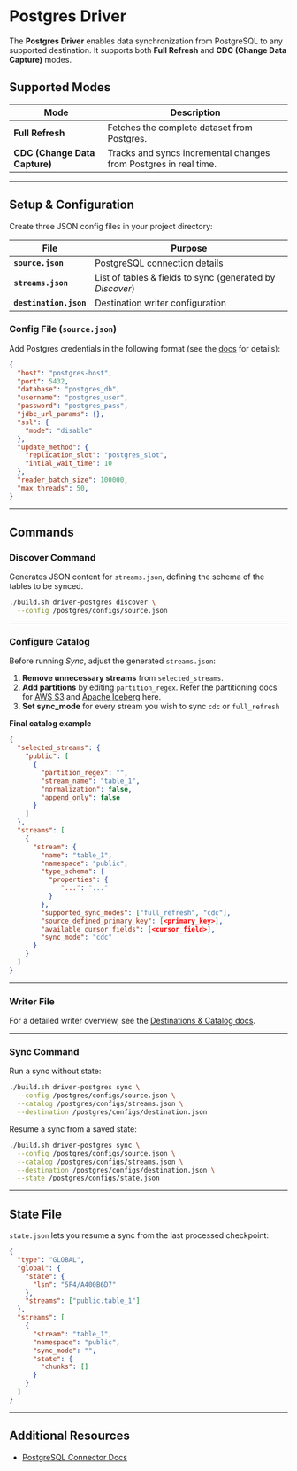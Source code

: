 # Postgres Driver

The **Postgres Driver** enables data synchronization from PostgreSQL to any supported destination. It supports both **Full Refresh** and **CDC (Change Data Capture)** modes.

## Supported Modes

| Mode                          | Description                                                      |
| ----------------------------- | ---------------------------------------------------------------- |
| **Full Refresh**              | Fetches the complete dataset from Postgres.                      |
| **CDC (Change Data Capture)** | Tracks and syncs incremental changes from Postgres in real time. |

---

## Setup & Configuration

Create three JSON config files in your project directory:

| File                   | Purpose                                                   |
| ---------------------- | --------------------------------------------------------- |
| **`source.json`**      | PostgreSQL connection details                             |
| **`streams.json`**     | List of tables & fields to sync (generated by _Discover_) |
| **`destination.json`** | Destination writer configuration                          |

### Config File (`source.json`)

Add Postgres credentials in the following format (see the [docs](https://olake.io/docs/connectors/postgres/config) for details):

```json
{
  "host": "postgres-host",
  "port": 5432,
  "database": "postgres_db",
  "username": "postgres_user",
  "password": "postgres_pass",
  "jdbc_url_params": {},
  "ssl": {
    "mode": "disable"
  },
  "update_method": {
    "replication_slot": "postgres_slot",
    "intial_wait_time": 10
  },
  "reader_batch_size": 100000,
  "max_threads": 50,
}
```

---

## Commands

### Discover Command

Generates JSON content for `streams.json`, defining the schema of the tables to be synced.

```bash
./build.sh driver-postgres discover \
  --config /postgres/configs/source.json
```

---

### Configure Catalog

Before running _Sync_, adjust the generated `streams.json`:

1. **Remove unnecessary streams** from `selected_streams`.
2. **Add partitions** by editing `partition_regex`. Refer the partitioning docs for [AWS S3](https://olake.io/docs/writers/s3/partitioning) and [Apache Iceberg](https://olake.io/docs/writers/iceberg/partitioning) here.
3. **Set sync_mode** for every stream you wish to sync `cdc` or `full_refresh`

**Final catalog example**

```json
{
  "selected_streams": {
    "public": [
      {
        "partition_regex": "",
        "stream_name": "table_1",
        "normalization": false,
        "append_only": false
      }
    ]
  },
  "streams": [
    {
      "stream": {
        "name": "table_1",
        "namespace": "public",
        "type_schema": {
          "properties": {
             "...": "..."
          }
        },
        "supported_sync_modes": ["full_refresh", "cdc"],
        "source_defined_primary_key": [<primary_key>],
        "available_cursor_fields": [<cursor_field>],
        "sync_mode": "cdc"
      }
    }
  ]
}
```

---

### Writer File

For a detailed writer overview, see the [Destinations & Catalog docs](https://olake.io/docs/writers/iceberg/catalog/overview).

---

### Sync Command

Run a sync without state:

```bash
./build.sh driver-postgres sync \
  --config /postgres/configs/source.json \
  --catalog /postgres/configs/streams.json \
  --destination /postgres/configs/destination.json
```

Resume a sync from a saved state:

```bash
./build.sh driver-postgres sync \
  --config /postgres/configs/source.json \
  --catalog /postgres/configs/streams.json \
  --destination /postgres/configs/destination.json \
  --state /postgres/configs/state.json
```

---

## State File

`state.json` lets you resume a sync from the last processed checkpoint:

```json
{
  "type": "GLOBAL",
  "global": {
    "state": {
      "lsn": "5F4/A400B6D7"
    },
    "streams": ["public.table_1"]
  },
  "streams": [
    {
      "stream": "table_1",
      "namespace": "public",
      "sync_mode": "",
      "state": {
        "chunks": []
      }
    }
  ]
}
```

---

## Additional Resources

- [PostgreSQL Connector Docs](https://olake.io/docs/connectors/postgres/overview)
